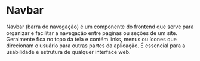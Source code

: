 # Navbar

Navbar (barra de navegação) é um componente do frontend que serve para organizar e facilitar a navegação entre páginas ou seções de um site. Geralmente fica no topo da tela e contém links, menus ou ícones que direcionam o usuário para outras partes da aplicação. É essencial para a usabilidade e estrutura de qualquer interface web.
